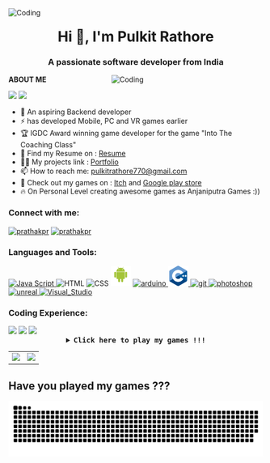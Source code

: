 <img align="left" alt="Coding" width="1000" src="https://github.com/prathakpr/prathakpr/blob/main/My%20Video3.gif">
<h1 align="center">Hi 👋, I'm Pulkit Rathore</h1>
<h3 align="center">A passionate software developer from India</h3>
<img align="right" alt="Coding" width="300" src="https://media.tenor.com/NqieWs05-dUAAAAM/rdr2-red-dead-redemption2.gif">

**ABOUT ME** 

<img src="https://img.shields.io/badge/Core-Backend Development-blue" /> <img src="https://img.shields.io/badge/Past-Game_Dev-yelow" />
</p>

- 🌱 An aspiring Backend developer
- ⚡ has developed Mobile, PC and VR games earlier
- 🏆 IGDC Award winning game developer for the game "Into The Coaching Class"
- 💬 Find my Resume on : <a target="_blank" href="https://drive.google.com/file/d/1CxRnnJ0kBg-kuNm_3HiFTa8UHQ-eRfFk/view?usp=sharing">Resume</a>
- 👨‍💻 My projects link : <a target="_blank" href="https://pulkitrathore770.wixsite.com/coachingclass">Portfolio</a>
- 📫 How to reach me: pulkitrathore770@gmail.com
- 👾 Check out my games on : <a target="_blank" href="https://prathakpr.itch.io//">Itch</a> and <a target="_blank" href="https://play.google.com/store/apps/dev?id=6917839435057215369">Google play store</a>
- ‎️‍🔥 On Personal Level creating awesome games as Anjaniputra Games :))

 <!-- ________________________________________________________________________________________________________________________________________________
______________________________________________________________________________________________________________________________________________________
___________________________________________________________________________________________________________________________________________________-->


<h3 align="left">Connect with me:</h3>
<p align="left">
<a href="https://linkedin.com/in/prathakpr" target="blank"><img align="center" src="https://raw.githubusercontent.com/rahuldkjain/github-profile-readme-generator/master/src/images/icons/Social/linked-in-alt.svg" alt="prathakpr" height="30" width="40" /></a>
<a href="https://instagram.com/prathakpr" target="blank"><img align="center" src="https://raw.githubusercontent.com/rahuldkjain/github-profile-readme-generator/master/src/images/icons/Social/instagram.svg" alt="prathakpr" height="30" width="40" /></a>
</p>

<h3 align="left">Languages and Tools:</h3>
<p align="left"> <a href="https://developer.android.com" target="_blank" rel="noreferrer"> <img src="https://cdn.worldvectorlogo.com/logos/logo-javascript.svg" alt="Java Script" width="40" height="40"/> </a> <img src="https://cdn.worldvectorlogo.com/logos/html-1.svg" alt="HTML" width="40" height="40"/> </a> <img src="https://cdn.worldvectorlogo.com/logos/css-3.svg" alt="CSS" width="40" height="40"/> </a> <img src="https://raw.githubusercontent.com/devicons/devicon/master/icons/android/android-original-wordmark.svg" alt="android" width="40" height="40"/> </a> <a href="https://www.arduino.cc/" target="_blank" rel="noreferrer"> <img src="https://cdn.worldvectorlogo.com/logos/arduino-1.svg" alt="arduino" width="40" height="40"/> </a> <a href="https://www.w3schools.com/cpp/" target="_blank" rel="noreferrer"> <img src="https://raw.githubusercontent.com/devicons/devicon/master/icons/cplusplus/cplusplus-original.svg" alt="cplusplus" width="40" height="40"/> </a> <a href="https://git-scm.com/" target="_blank" rel="noreferrer"> <img src="https://www.vectorlogo.zone/logos/git-scm/git-scm-icon.svg" alt="git" width="40" height="40"/> </a> <a href="https://www.adobe.com/in/products/photoshop.html" rel="noreferrer"> <img src="https://upload.wikimedia.org/wikipedia/commons/a/af/Adobe_Photoshop_CC_icon.svg" alt="photoshop" width="40" height="40"/> </a> <a href="https://unrealengine.com/" target="_blank" rel="noreferrer"> <img src="https://media.graphassets.com/B8hDILAISampfm5yFOQA" alt="unreal" width="40" height="40"/> </a> <a href="https://visualstudio.microsoft.com/" target="_blank" rel="noreferrer"> <img src="https://upload.wikimedia.org/wikipedia/commons/5/59/Visual_Studio_Icon_2019.svg" alt="Visual_Studio" width="40" height="40"/> </a> </p>

<h3 align="left">Coding Experience:</h3>
<a target="_blank" href="https://www.codecademy.com/profiles/PulkitRathore"><img src="https://img.shields.io/badge/-Codecademy-000000?style=for-the-badge&logo=Codecademy&logoColor=white"></img></a>
<a target="_blank" href="https://leetcode.com/prathakpr/"><img src="https://img.shields.io/badge/-LeetCode-000000?style=for-the-badge&logo=LeetCode&logoColor=white"></img></a>
<a target="_blank" href="https://auth.geeksforgeeks.org/user/prathakpr/"><img src="https://img.shields.io/badge/-GeeksforGeeks-000000?style=for-the-badge&logo=GeeksforGeeks&logoColor=green"></img></a>
</div>


<details align="center">
<summary> <b> <samp> Click here to play my games !!! </samp></b></summary>
<samp>
 <b><h2 style="color: #fc6203">INTO THE COACHING CLASS</h2> </b>
<img src="https://raw.githubusercontent.com/TanZng/TanZng/master/assets/bonefire.gif" width="200"/>

Download Here: <a target="_blank" href="https://play.google.com/store/apps/details?id=com.PR.Coaching_Class&hl=en&gl=US">Into The Coaching Class</a>
</samp>
</details>

<table>
  <tr>
    <td><img src="https://github-readme-stats.vercel.app/api?username=prathakpr&count_private=true&show_icons=true&theme=highcontrast&hide=issues,prs"></td>
    <td><img src="https://github-readme-stats.vercel.app/api/wakatime?username=prathakpr&theme=highcontrast&langs_count=3"></td>
  </tr>
</table>

## Have you played my games ???
<div align="center">
<picture>
  <source media="(prefers-color-scheme: dark)" srcset="https://raw.githubusercontent.com/prathakpr/prathakpr/output/github-contribution-grid-snake-dark.svg">
  <source media="(prefers-color-scheme: light)" srcset="https://raw.githubusercontent.com/prathakpr/prathakpr/output/github-contribution-grid-snake.svg">
  <img alt="github contribution grid snake animation" src="https://raw.githubusercontent.com/platane/platane/output/github-contribution-grid-snake.svg">
</picture>
